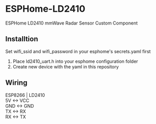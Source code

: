 # ESPHome-LD2410
ESPHome LD2410 mmWave Radar Sensor Custom Component

## Installtion
Set wifi_ssid and wifi_password in your esphome's secrets.yaml first
1. Place ld2410_uart.h into your esphome configuration folder
2. Create new device with the yaml in this repository

## Wiring
ESP8266  |  LD2410  
5V      <-> VCC  
GND     <-> GND  
TX      <-> RX  
RX      <-> TX  
